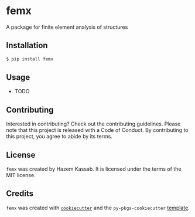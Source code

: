 # femx

A package for finite element analysis of structures

## Installation

```bash
$ pip install femx
```

## Usage

- TODO

## Contributing

Interested in contributing? Check out the contributing guidelines. Please note that this project is released with a Code of Conduct. By contributing to this project, you agree to abide by its terms.

## License

`femx` was created by Hazem Kassab. It is licensed under the terms of the MIT license.

## Credits

`femx` was created with [`cookiecutter`](https://cookiecutter.readthedocs.io/en/latest/) and the `py-pkgs-cookiecutter` [template](https://github.com/py-pkgs/py-pkgs-cookiecutter).
